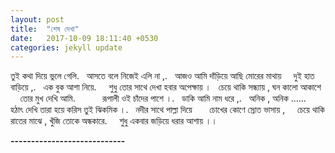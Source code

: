 ```yaml
---
layout: post
title:  "শেষ দেখা"
date:   2017-10-09 18:11:40 +0530
categories: jekyll update
---
```

তুই কথা দিয়ে ভুলে গেলি.   
আসতে বলে নিজেই এলি না ,.   
আজও আমি দাঁড়িয়ে আছি মোরের মাথায়     
দুই হাত বাড়িয়ে ,.    
এক বুক আশা নিয়ে.     
শুধু তোর সাথে দেখা হবার অপেক্ষায় ।     
চেয়ে থাকি সন্ধ্যায় , ঘন কালো আকাশে      
তোর মুখ দেখি আমি.             
রূপালী ওই চাঁদের পাশে ।.    
ডাকি আমি নাম ধরে ,.    
অনিক , অনিক ......    
হঠাৎ দেখি তারা হয়ে করিস তুই ঝিকমিক ।.    
নদীর সাথে পাল্লা দিয়ে         
চোখের কোণে স্রোত ভাসায় ,      
চেয়ে থাকি রাতের মাঝে , খুঁজি তোকে অন্ধকারে.      
শুধু একবার জড়িয়ে ধরার আশায় ।।

************----------------------------************
